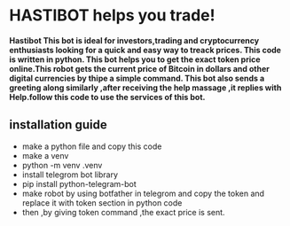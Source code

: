 # **HASTIBOT helps you trade!**


#### Hastibot This bot is ideal for investors,trading and cryptocurrency enthusiasts looking for a quick and easy way to treack prices. This code is written in python. This bot helps you to get the exact token price online.This robot gets the current price of Bitcoin in dollars and other digital currencies by thipe a simple command. This bot also sends a greeting along similarly ,after receiving the help massage ,it replies with Help.follow this code to use the services of this bot.


## installation guide

- make a python file and copy this code 
- make a venv
- python -m venv .venv
- install telegrom bot library
- pip install python-telegram-bot 
- make robot by using botfather in telegrom and copy the token and replace it with token section in python code
- then ,by giving token command ,the exact price is sent.
